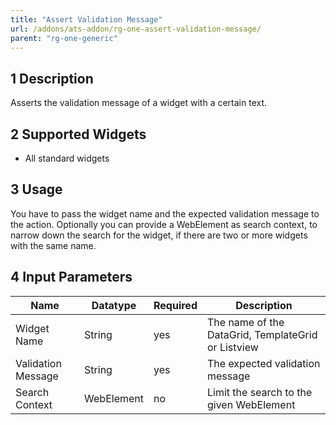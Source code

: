 ```yaml
---
title: "Assert Validation Message"
url: /addons/ats-addon/rg-one-assert-validation-message/
parent: "rg-one-generic"
---
```


## 1 Description

Asserts the validation message of a widget with a certain text.

## 2 Supported Widgets

* All standard widgets

## 3 Usage

You have to pass the widget name and the expected validation message to the action.
Optionally you can provide a WebElement as search context, to narrow down the search for the widget, if there are two or more widgets with the same name.

## 4 Input Parameters

Name | Datatype |Required| Description
--- | --- | --- | ---
Widget Name | String | yes | The name of the DataGrid, TemplateGrid or Listview
Validation Message | String | yes | The expected validation message
Search Context | WebElement | no |Limit the search to the given WebElement
